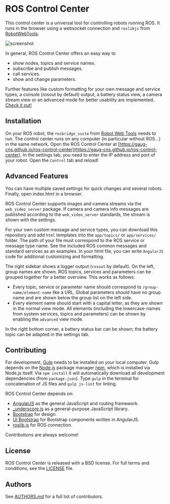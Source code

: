 # ROS Control Center

This control center is a universal tool for controlling robots running ROS. It runs in the browser using a websocket connection and `roslibjs` from [RobotWebTools](http://robotwebtools.org).

![screenshot](https://raw.githubusercontent.com/gaug-cns/ros-control-center/master/assets/images/screenshot.png)

In general, ROS Control Center offers an easy way to
 - show nodes, topics and service names.
 - subscribe and publish messages.
 - call services.
 - show and change parameters.

Further features like custom formatting for your own message and service types, a console (rosout by default) output, a battery status view, a camera stream view or an advanced mode for better usability are implemented. [Check it out!](https://gaug-cns.github.io/ros-control-center)


## Installation

On your ROS robot, the `rosbridge_suite` from [Robot Web Tools](http://robotwebtools.org) needs to run. The control center runs on any computer (in particular without ROS...) in the same network. Open the ROS Control Center at [https://gaug-cns.github.io/ros-control-center](https://gaug-cns.github.io/ros-control-center). In the settings tab, you need to enter the IP address and port of your robot. Open the `Control` tab and reload!


## Advanced Features

You can have multiple saved settings for quick changes and several robots. Finally, open index.html in a browser.

ROS Control Center supports images and camera streams via the `web_video_server` package. If camera and camera info messages are published according to the `web_video_server` standards, the stream is shown with the settings.

For your own custom message and service types, you can download this repository and add `html` templates into the `app/topics/` or `app/services/` folder. The path of your file must correspond to the ROS service or message type name. See the included ROS common messages and standard services as an examples. In your html file, you can write `AngularJS` code for additional customizing and formatting.

The right sidebar shows a logger output (`rosout` by default). On the left, group names are shown. ROS topics,
services and parameters can be grouped together for a better overview. This works as follows:
- Every topic, service or parameter name should correspond to `/group-name/element-name` like a URL. Global parameters should have no group name and are shown below the group list on the left side.
- Every element name should start with a capital letter, as they are shown in the normal view mode. All elements (including the lowercase-names from system services, topics and parameters) can be shown by enabling the `advanced` view mode.

In the right bottom corner, a battery status bar can be shown; the battery topic can be adapted in the settings tab.


## Contributing

For development, [Gulp](http://gulpjs.com) needs to be installed on your local computer. Gulp depends on the [Node.js](https://nodejs.org/en/) package manager [npm](https://www.npmjs.com), which is installed via Node.js itself. Via `npm install` it will automatically download all development dependencies (from `package.json`). Type `gulp` in the terminal for concatenation of JS files and `gulp js-lint` for linting.

ROS Control Center depends on:
 - [AngularJS](https://www.angularjs.org/) as the general JavaScript and routing framework.
 - [\_underscore.js](http://underscorejs.org) as a general-purpose JavaScript library.
 - [Bootstrap](http://getbootstrap.com/) for design.
 - [UI Bootstrap](http://angular-ui.github.io/bootstrap/) for Bootstrap components written in AngularJS.
 - [roslib.js](https://github.com/RobotWebTools/roslibjs) for ROS connection.

Contributions are always welcome!


## License

ROS Control Center is released with a BSD license. For full terms and conditions, see the [LICENSE](https://github.com/gaug-cns/ros-control-center/blob/master/LICENSE) file.


## Authors

See [AUTHORS.md](https://github.com/gaug-cns/ros-control-center/blob/master/AUTHORS.md) for a full list of contributors.
